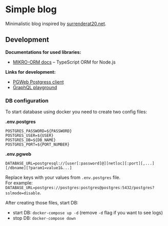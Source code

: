 # Simple blog

Minimalistic blog inspired by [surrenderat20.net](https://www.surrenderat20.net/).

## Development

**Documentations for used libraries:**

- [MIKRO-ORM docs](https://mikro-orm.io/docs/installation/) – TypeScript ORM for Node.js

**Links for development:**

- [PGWeb Postgress client](http://localhost:8081/)
- [GraphQL playground](http://localhost:3000/graphql)

### DB configuration

To start database using docker you need to create two config files:

**.env.postgres**  

```
POSTGRES_PASSWORD=${PASSWORD}
POSTGRES_USER=${USER}
POSTGRES_DB=${DB_NAME}
POSTGRES_PORT=${PORT_NUMBER}
```

**.env.pgweb**

```
DATABASE_URL=postgresql://[user[:password]@][netloc][:port][,...][/dbname][?param1=value1&...]
```

Replace keys with your values from `.env.postgres` file.  
For example: `DATABASE_URL=postgres://postgres:postgres@postgres:5432/postgres?sslmode=disable`.

After creating those files, start DB:

- start DB: `docker-compose up -d` (remove `-d` flag if you want to see logs)
- stop DB: `docker-compose down`
